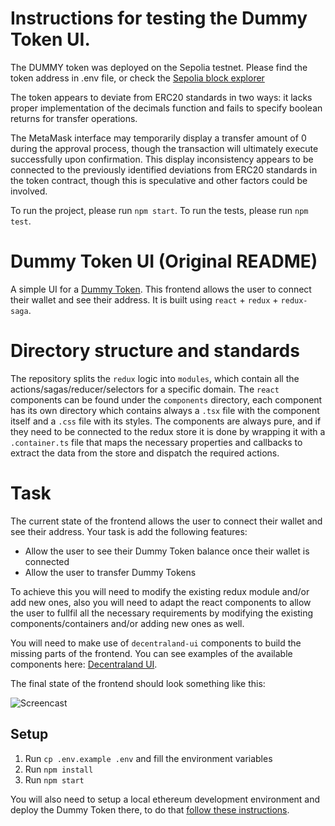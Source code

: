 # Instructions for testing the Dummy Token UI.

The DUMMY token was deployed on the Sepolia testnet. Please find the token address in .env file, or check the [Sepolia block explorer](https://sepolia.etherscan.io/address/0x8F0Bfef6ECA6C93aCfF5733966BD0187c7D916cC)

The token appears to deviate from ERC20 standards in two ways: it lacks proper implementation of the decimals function and fails to specify boolean returns for transfer operations.

The MetaMask interface may temporarily display a transfer amount of 0 during the approval process, though the transaction will ultimately execute successfully upon confirmation. This display inconsistency appears to be connected to the previously identified deviations from ERC20 standards in the token contract, though this is speculative and other factors could be involved.

To run the project, please run `npm start`.
To run the tests, please run `npm test`.

# Dummy Token UI (Original README)

A simple UI for a [Dummy Token](https://github.com/decentraland/dummy-token). This frontend allows the user to connect their wallet and see their address. It is built using `react` + `redux` + `redux-saga`.

# Directory structure and standards

The repository splits the `redux` logic into `modules`, which contain all the actions/sagas/reducer/selectors for a specific domain. The `react` components can be found under the `components` directory, each component has its own directory which contains always a `.tsx` file with the component itself and a `.css` file with its styles. The components are always pure, and if they need to be connected to the redux store it is done by wrapping it with a `.container.ts` file that maps the necessary properties and callbacks to extract the data from the store and dispatch the required actions.

# Task

The current state of the frontend allows the user to connect their wallet and see their address. Your task is add the following features:

- Allow the user to see their Dummy Token balance once their wallet is connected
- Allow the user to transfer Dummy Tokens

To achieve this you will need to modify the existing redux module and/or add new ones, also you will need to adapt the react components to allow the user to fullfil all the necessary requirements by modifying the existing components/containers and/or adding new ones as well.

You will need to make use of `decentraland-ui` components to build the missing parts of the frontend. You can see examples of the available components here: [Decentraland UI](https://ui.decentraland.org/).

The final state of the frontend should look something like this:

![Screencast](https://user-images.githubusercontent.com/2781777/115337070-bf24b980-a176-11eb-89e5-d4690893271a.gif)

## Setup

1. Run `cp .env.example .env` and fill the environment variables
2. Run `npm install`
3. Run `npm start`

You will also need to setup a local ethereum development environment and deploy the Dummy Token there, to do that [follow these instructions](https://github.com/decentraland/dummy-token#setup).
